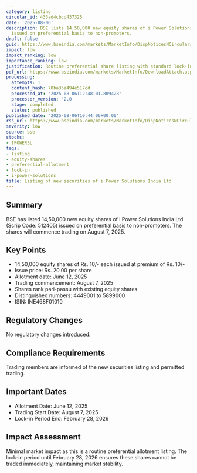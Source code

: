 ```yaml
---
category: listing
circular_id: 433ad4cbcd437325
date: '2025-08-06'
description: BSE lists 14,50,000 new equity shares of i Power Solutions India Ltd
  issued on preferential basis to non-promoters.
draft: false
guid: https://www.bseindia.com/markets/MarketInfo/DispNoticesNCirculars.aspx?Noticeid={87F5C454-B841-406C-80FB-4B398124D0EC}&noticeno=20250806-18&dt=08/06/2025&icount=18&totcount=29&flag=0
impact: low
impact_ranking: low
importance_ranking: low
justification: Routine preferential share listing with standard lock-in provisions
pdf_url: https://www.bseindia.com/markets/MarketInfo/DownloadAttach.aspx?id=20250806-18&attachedId=
processing:
  attempts: 1
  content_hash: 70ba35a494e517cd
  processed_at: '2025-08-06T12:48:01.809428'
  processor_version: '2.0'
  stage: completed
  status: published
published_date: '2025-08-06T10:44:06+00:00'
rss_url: https://www.bseindia.com/markets/MarketInfo/DispNoticesNCirculars.aspx?Noticeid={87F5C454-B841-406C-80FB-4B398124D0EC}&noticeno=20250806-18&dt=08/06/2025&icount=18&totcount=29&flag=0
severity: low
source: bse
stocks:
- IPOWERSL
tags:
- listing
- equity-shares
- preferential-allotment
- lock-in
- i-power-solutions
title: Listing of new securities of i Power Solutions India Ltd
---
```


## Summary

BSE has listed 14,50,000 new equity shares of i Power Solutions India Ltd (Scrip Code: 512405) issued on preferential basis to non-promoters. The shares will commence trading on August 7, 2025.

## Key Points

- 14,50,000 equity shares of Rs. 10/- each issued at premium of Rs. 10/-
- Issue price: Rs. 20.00 per share
- Allotment date: June 12, 2025
- Trading commencement: August 7, 2025
- Shares rank pari-passu with existing equity shares
- Distinguished numbers: 4449001 to 5899000
- ISIN: INE468F01010

## Regulatory Changes

No regulatory changes introduced.

## Compliance Requirements

Trading members are informed of the new securities listing and permitted trading.

## Important Dates

- Allotment Date: June 12, 2025
- Trading Start Date: August 7, 2025
- Lock-in Period End: February 28, 2026

## Impact Assessment

Minimal market impact as this is a routine preferential allotment listing. The lock-in period until February 28, 2026 ensures these shares cannot be traded immediately, maintaining market stability.